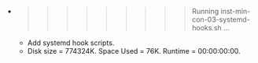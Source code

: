 * >>>>>>>>> Running inst-min-con-03-systemd-hooks.sh ...
  * Add systemd hook scripts.
  * Disk size = 774324K. Space Used = 76K. Runtime = 00:00:00:00.
